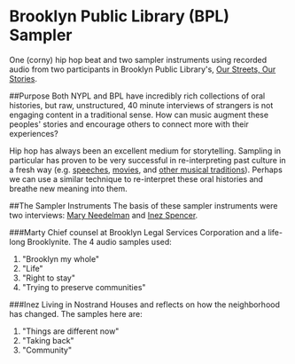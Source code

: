# Brooklyn Public Library (BPL) Sampler

One (corny) hip hop beat and two sampler instruments using recorded audio from two participants in Brooklyn Public Library's, [Our Streets, Our Stories](http://www.bklynlibrary.org/seniors/our-streets-our-stories-o). 

##Purpose
Both NYPL and BPL have incredibly rich collections of oral histories, but raw, unstructured, 40 minute interviews of strangers is not engaging content in a traditional sense. How can music augment these peoples' stories and encourage others to connect more with their experiences?

Hip hop has always been an excellent medium for storytelling. Sampling in particular has proven to be very successful in re-interpreting past culture in a fresh way (e.g. [speeches](http://genius.com/2333915), [movies](http://genius.com/89864), and [other musical traditions](http://genius.com/4724462)). Perhaps we can use a similar technique to re-interpret these oral histories and breathe new meaning into them.

##The Sampler Instruments
The basis of these sampler instruments were two interviews: [Mary Needelman](https://github.com/nypl-openaudio/data-brooklyn-public-library/blob/master/transcripts/text/marty-needelman-0001.text) and [Inez Spencer](https://github.com/nypl-openaudio/data-brooklyn-public-library/blob/master/transcripts/text/inez-spencer-0001.text).

###Marty
Chief counsel at Brooklyn Legal Services Corporation and a life-long Brooklynite. The 4 audio samples used:

1. "Brooklyn my whole"
2. "Life"
3. "Right to stay"
4. "Trying to preserve communities"

###Inez
Living in Nostrand Houses and reflects on how the neighborhood has changed. The samples here are:

1. "Things are different now"
2. "Taking back"
3. "Community"

